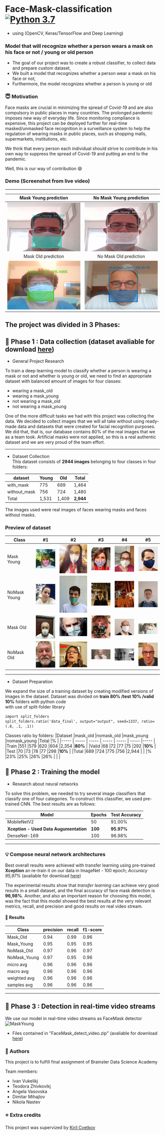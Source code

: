 # Face-Mask-classification [![Python 3.7](https://img.shields.io/badge/python-3.7-blue.svg)](https://www.python.org/downloads/release/python-370/)
-  using (OpenCV, Keras/TensorFlow and Deep Learning)

### Model that will recognize whether a person wears a mask on his face or not / young or old person 
- The goal of our project was to create a robust classifier, to collect data and prepare custom dataset,
- We built a model that recognizes whether a person wear a mask on his face or not,
- Furthermore, the model recognizes whether a person is young or old

### :innocent: Motivation
Face masks are crucial in minimizing the spread of Covid-19 and are also compulsory in public places in many countries. The prolonged pandemic imposes new way of everyday life. Since monitoring compliance is expensive, this project can be deployed further for real-time masked/unmasked face recognition in a surveillance system to help the regulation of wearing masks in public places, such as shopping malls, supermarkets, institutions, etc.

We think that every person each individual should strive to contribute in his own way to suppress the spread of Covid-19 and putting an end to the pandemic.

Well, this is our way of contribution :smile:

### Demo (Screenshot from live video)
__________________________________________________________________________
| Mask Young prediction       |  No Mask Young prediction   |
:-------------------------:|:-------------------------:
![MaskYoung](Prediction/MaskYoung.jpg)  |  ![NoMaskYoung](Prediction/NoMaskYoung.jpg) 
| Mask Old prediction       |  No Mask Old prediction   |
![MaskYoung](Prediction/MaskOld.jpg)  |  ![NoMaskYoung](Prediction/NoMaskOld.jpg) 

## The project was divided in 3 Phases:
## :open_file_folder: Phase 1 : Data collection (dataset avaliable for download [here](https://drive.google.com/file/d/1_Aj3mrR_t1y2gpOGhz1S_jHa6CXnP1ZL/view?usp=sharing))
- General Project Research

To train a deep learning model to classify whether a person is wearing a mask or not and whether is young or old, we need to find an appropriate dataset with balanced amount of images for four classes:
* wearing a mask_old
* wearing a mask_young
* not wearing a mask_old
* not wearing a mask_young

One of the more difficult tasks we had with this project was collecting the data. We decided to collect images that we will all take without using ready-made data and datasets that were created for facial recognition purposes. We did that, that is, our database contains 80% of the real images that we as a team took. Artificial masks were not applied, so this is a real authentic dataset and we are very proud of the team effort.
_________________________________________________________________________________
- Dataset Collection  
This dataset consists of **2944 images** belonging to four classes in four folders:

| dataset         | Young       | Old          | Total     |      
| -------------   | ------------| -------------|-----------|
| with_mask       | 775         | 689          | 1,464     |
| without_mask    | 756         | 724          | 1,480     |   
| Total           |1,531        |1,409         | **2,944**    |

The images used were real images of faces wearing masks and faces without masks.

### Preview of dataset

| Class     | #1| #2          | #3     | #4| #5 |  
| -------------   | ------------| -------------|-----------|-----------|-------------|
|Mask Young   |![](Prediction/6.jpg)|![](Prediction/7.JPG)|![](Prediction/8.JPG)|![](Prediction/9.JPG)|![](Prediction/10.jpg)|
|NoMask Young |![](Prediction/11.JPG)|![](Prediction/12.jpg)|![](Prediction/13.jpg)|![](Prediction/14.jpg)|![](Prediction/15.jpg)|
|Mask Old     |![](Prediction/1.jpg)|![](Prediction/2.jpg)|![](Prediction/3.jpg)|![](Prediction/4.jpg)|![](Prediction/5.jpg)|
|NoMask Old   |![](Prediction/16.jpg)|![](Prediction/17.jpg)|![](Prediction/18.jpg)|![](Prediction/19.jpg)|![](Prediction/20.jpg)|
_____________________________________________________________________________________
- Dataset Preparation  

We expand the size of a training dataset by creating modified versions of images in the dataset. 
Dataset was divided on **train 80% /test 10% /valid 10%** folders with python code   
with use of split-folder library  
```
import split_folders
split_folders.ratio('data_final', output="output", seed=1337, ratio=(.8, .1, .1))
```
Classes ratio by folders:
|Dataset  |mask_old     |nomask_old  |mask_young     |nomask_young   |Total     |%     |
|-----    | -----       | -----      |  -----        |  -----        | -----    |----- |
|Train	  |551	        |579	     |620	     |604	     |2,354	|**80%**   |
|Valid	  |68	        |72	     |77	     |75	     |292	|**10%**   |
|Test	  |70	        |73	     |78	     |77	     |298	|**10%**   |
|Total	  |689	        |724	     |775	     |756	     |2,944	|     |
|%	  |23%	        |25%	     |26%	     |26%	     |	       |    |


## :muscle: Phase 2 : Training the model
- Research about neural networks  

To solve this problem, we needed to try several image classifiers that classify one of four categories. To construct this classifier, we used pre-trained CNN.
The best results are as follows:

| Model         | Epochs        | Test Accuracy|      
| ------------- | ------------- | -------------|
| MobileNetV2   | 50            | 91.00%
| **Xception - Used Data Augumentation**     | **100**           | **95.97%**
| DenseNet-169  | 100           | 96.98%      | 
__________________________________________________________________________________________________
### :bulb: Compose neural network architectures  
Best overall results were achieved with transfer learning using pre-trained **Xception** an re-train it on our data in ImageNet  - 100 epoch; *Accuracy 95,97%*  (avaliable for download [here](https://drive.google.com/file/d/1ocCGr-QxrcCeN1Bj8F3lII9KVyf7sd96/view?usp=sharing)) 

The experimental results show that *transfer learning* can achieve very good results in a small dataset, and the final accuracy of face mask detection is **96,98%**.
Another, and also an important reason for choosing this model, was the fact that this model showed the best results at the very relevant metrics, recall, and precision and good results on real video stream.

#### :key: Results

| Class         | precision     | recall       | f1-score    |     
| ------------- | ------------- | -------------|------------ |
| Mask_Old      | 0.94          | 0.99         |   0.96      |
| Mask_Young    | 0.95          | 0.95         |   0.95      |
| NoMask_Old    | 0.97          | 0.96         |   0.97      |
| NoMask_Young  | 0.97          | 0.95         |   0.96      |
| micro avg     | 0.96          | 0.96         |   0.96      |
| macro avg     | 0.96          | 0.96         |   0.96      |
| weighted avg  | 0.96          | 0.96         |   0.96      |
| samples avg   | 0.96          | 0.96         |   0.96      |
 
___________________________________________________________________________________________________

## :rocket: Phase 3 : Detection in real-time video streams

We use our model in real-time video streams as FaceMask detector 
![MaskYoung](Prediction/FaceMask-Detection.gif)  
-  Files contained in  "FaceMask_detect_video.zip" (avaliable for download [here](https://github.com/IvoVuk/Face-Mask-classification/blob/master/FaceMask_detect_video.zip))

### :clap: Authors
This project is to fulfill final assignment of Brainster Data Science Academy

Team members:

* Ivan Vukelikj
* Teodora Zhivkovikj
* Angela Vasovska
* Dimitar Mihajlov
* Nikola Nastev

### :star: Extra credits

This project was supervized by [Kiril Cvetkov](https://github.com/kirilcvetkov92)
